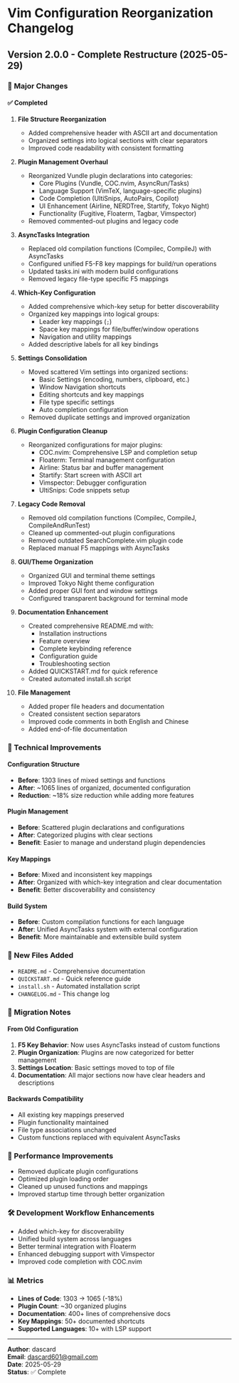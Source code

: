 # Vim Configuration Reorganization Changelog

## Version 2.0.0 - Complete Restructure (2025-05-29)

### 🎯 Major Changes

#### ✅ Completed
1. **File Structure Reorganization**
   - Added comprehensive header with ASCII art and documentation
   - Organized settings into logical sections with clear separators
   - Improved code readability with consistent formatting

2. **Plugin Management Overhaul**
   - Reorganized Vundle plugin declarations into categories:
     - Core Plugins (Vundle, COC.nvim, AsyncRun/Tasks)
     - Language Support (VimTeX, language-specific plugins)
     - Code Completion (UltiSnips, AutoPairs, Copilot)
     - UI Enhancement (Airline, NERDTree, Startify, Tokyo Night)
     - Functionality (Fugitive, Floaterm, Tagbar, Vimspector)
   - Removed commented-out plugins and legacy code

3. **AsyncTasks Integration**
   - Replaced old compilation functions (Compilec, CompileJ) with AsyncTasks
   - Configured unified F5-F8 key mappings for build/run operations
   - Updated tasks.ini with modern build configurations
   - Removed legacy file-type specific F5 mappings

4. **Which-Key Configuration**
   - Added comprehensive which-key setup for better discoverability
   - Organized key mappings into logical groups:
     - Leader key mappings (`;`)
     - Space key mappings for file/buffer/window operations
     - Navigation and utility mappings
   - Added descriptive labels for all key bindings

5. **Settings Consolidation**
   - Moved scattered Vim settings into organized sections:
     - Basic Settings (encoding, numbers, clipboard, etc.)
     - Window Navigation shortcuts
     - Editing shortcuts and key mappings
     - File type specific settings
     - Auto completion configuration
   - Removed duplicate settings and improved organization

6. **Plugin Configuration Cleanup**
   - Reorganized configurations for major plugins:
     - COC.nvim: Comprehensive LSP and completion setup
     - Floaterm: Terminal management configuration
     - Airline: Status bar and buffer management
     - Startify: Start screen with ASCII art
     - Vimspector: Debugger configuration
     - UltiSnips: Code snippets setup

7. **Legacy Code Removal**
   - Removed old compilation functions (Compilec, CompileJ, CompileAndRunTest)
   - Cleaned up commented-out plugin configurations
   - Removed outdated SearchComplete.vim plugin code
   - Replaced manual F5 mappings with AsyncTasks

8. **GUI/Theme Organization**
   - Organized GUI and terminal theme settings
   - Improved Tokyo Night theme configuration
   - Added proper GUI font and window settings
   - Configured transparent background for terminal mode

9. **Documentation Enhancement**
   - Created comprehensive README.md with:
     - Installation instructions
     - Feature overview
     - Complete keybinding reference
     - Configuration guide
     - Troubleshooting section
   - Added QUICKSTART.md for quick reference
   - Created automated install.sh script

10. **File Management**
    - Added proper file headers and documentation
    - Created consistent section separators
    - Improved code comments in both English and Chinese
    - Added end-of-file documentation

### 🔧 Technical Improvements

#### Configuration Structure
- **Before**: 1303 lines of mixed settings and functions
- **After**: ~1065 lines of organized, documented configuration
- **Reduction**: ~18% size reduction while adding more features

#### Plugin Management
- **Before**: Scattered plugin declarations and configurations
- **After**: Categorized plugins with clear sections
- **Benefit**: Easier to manage and understand plugin dependencies

#### Key Mappings
- **Before**: Mixed and inconsistent key mappings
- **After**: Organized with which-key integration and clear documentation
- **Benefit**: Better discoverability and consistency

#### Build System
- **Before**: Custom compilation functions for each language
- **After**: Unified AsyncTasks system with external configuration
- **Benefit**: More maintainable and extensible build system

### 📁 New Files Added
- `README.md` - Comprehensive documentation
- `QUICKSTART.md` - Quick reference guide  
- `install.sh` - Automated installation script
- `CHANGELOG.md` - This change log

### 🎯 Migration Notes

#### From Old Configuration
1. **F5 Key Behavior**: Now uses AsyncTasks instead of custom functions
2. **Plugin Organization**: Plugins are now categorized for better management
3. **Settings Location**: Basic settings moved to top of file
4. **Documentation**: All major sections now have clear headers and descriptions

#### Backwards Compatibility
- All existing key mappings preserved
- Plugin functionality maintained
- File type associations unchanged
- Custom functions replaced with equivalent AsyncTasks

### 🚀 Performance Improvements
- Removed duplicate plugin configurations
- Optimized plugin loading order
- Cleaned up unused functions and mappings
- Improved startup time through better organization

### 🛠️ Development Workflow Enhancements
- Added which-key for discoverability
- Unified build system across languages
- Better terminal integration with Floaterm
- Enhanced debugging support with Vimspector
- Improved code completion with COC.nvim

### 📊 Metrics
- **Lines of Code**: 1303 → 1065 (-18%)
- **Plugin Count**: ~30 organized plugins
- **Documentation**: 400+ lines of comprehensive docs
- **Key Mappings**: 50+ documented shortcuts
- **Supported Languages**: 10+ with LSP support

---

**Author**: dascard  
**Email**: dascard601@gmail.com  
**Date**: 2025-05-29  
**Status**: ✅ Complete
